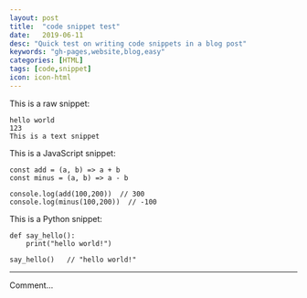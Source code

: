 ```yaml
---
layout: post
title:  "code snippet test"
date:   2019-06-11
desc: "Quick test on writing code snippets in a blog post"
keywords: "gh-pages,website,blog,easy"
categories: [HTML]
tags: [code,snippet]
icon: icon-html
---
```


This is a raw snippet:

```
hello world
123
This is a text snippet
```


This is a JavaScript snippet:

```
const add = (a, b) => a + b
const minus = (a, b) => a - b

console.log(add(100,200))  // 300
console.log(minus(100,200))  // -100
```

This is a Python snippet:

```
def say_hello():
    print("hello world!")

say_hello()   // "hello world!"
```

---

Comment...